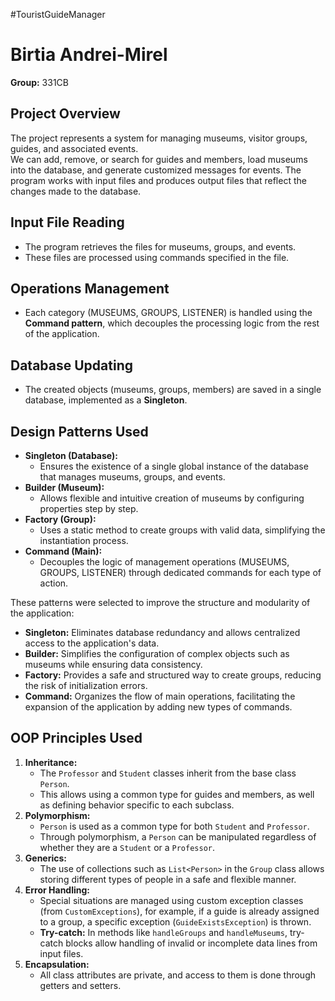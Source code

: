#TouristGuideManager
# Birtia Andrei-Mirel  
**Group:** 331CB

## Project Overview
The project represents a system for managing museums, visitor groups, guides, and associated events.  
We can add, remove, or search for guides and members, load museums into the database, and generate customized messages for events. The program works with input files and produces output files that reflect the changes made to the database.

## Input File Reading
- The program retrieves the files for museums, groups, and events.
- These files are processed using commands specified in the file.

## Operations Management
- Each category (MUSEUMS, GROUPS, LISTENER) is handled using the **Command pattern**, which decouples the processing logic from the rest of the application.

## Database Updating
- The created objects (museums, groups, members) are saved in a single database, implemented as a **Singleton**.

## Design Patterns Used
- **Singleton (Database):**
  - Ensures the existence of a single global instance of the database that manages museums, groups, and events.
- **Builder (Museum):**
  - Allows flexible and intuitive creation of museums by configuring properties step by step.
- **Factory (Group):**
  - Uses a static method to create groups with valid data, simplifying the instantiation process.
- **Command (Main):**
  - Decouples the logic of management operations (MUSEUMS, GROUPS, LISTENER) through dedicated commands for each type of action.

These patterns were selected to improve the structure and modularity of the application:
- **Singleton:** Eliminates database redundancy and allows centralized access to the application's data.
- **Builder:** Simplifies the configuration of complex objects such as museums while ensuring data consistency.
- **Factory:** Provides a safe and structured way to create groups, reducing the risk of initialization errors.
- **Command:** Organizes the flow of main operations, facilitating the expansion of the application by adding new types of commands.

## OOP Principles Used
1. **Inheritance:**
   - The `Professor` and `Student` classes inherit from the base class `Person`.
   - This allows using a common type for guides and members, as well as defining behavior specific to each subclass.
2. **Polymorphism:**
   - `Person` is used as a common type for both `Student` and `Professor`.
   - Through polymorphism, a `Person` can be manipulated regardless of whether they are a `Student` or a `Professor`.
3. **Generics:**
   - The use of collections such as `List<Person>` in the `Group` class allows storing different types of people in a safe and flexible manner.
4. **Error Handling:**
   - Special situations are managed using custom exception classes (from `CustomExceptions`), for example, if a guide is already assigned to a group, a specific exception (`GuideExistsException`) is thrown.
   - **Try-catch:** In methods like `handleGroups` and `handleMuseums`, try-catch blocks allow handling of invalid or incomplete data lines from input files.
5. **Encapsulation:**
   - All class attributes are private, and access to them is done through getters and setters.
